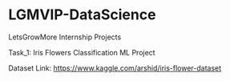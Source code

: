 # LGMVIP-DataScience

LetsGrowMore Internship Projects

Task_1: Iris Flowers Classification ML Project

Dataset Link:  https://www.kaggle.com/arshid/iris-flower-dataset

